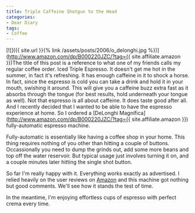 ```yaml
---
title: Triple Caffeine Shotgun to the Head
categories:
- Dear Diary
tags:
- Coffee
---
```


[![]({{ site.url }}{% link /assets/posts/2006/o_delonghi.jpg %})](http://www.amazon.com/dp/B000220JZC/?tag={{ site.affiliate.amazon }})The title of this post is a reference to what one of my friends calls my regular coffee order. Iced Triple Espresso. It doesn't get me hot in the summer, in fact it's refreshing. It has enough caffeine in it to shock a horse. In fact, since the espresso is cold you can take a drink and hold it in your mouth, swishing it around. This will give you a caffeine buzz extra fast as it absorbs through the tongue (for best results, hold underneath your tongue as well). Not that espresso is all about caffeine. It does taste good after all. And I recently decided that I wanted to be able to have the espresso experience at home. So I ordered a [DeLonghi Magnifica](http://www.amazon.com/dp/B000220JZC/?tag={{ site.affiliate.amazon }}) fully-automatic espresso machine.

Fully-automatic is essentially like having a coffee shop in your home. This thing requires nothing of you other than hitting a couple of buttons. Occassionally you need to dump the grinds out, add some more beans and top off the water reservoir. But typical usage just involves turning it on, and a couple minutes later hitting the single shot button.

So far I'm really happy with it. Everything works exactly as advertised. I relied heavily on the user reviews on [Amazon](http://www.amazon.com/) and this machine got nothing but good comments. We'll see how it stands the test of time.

In the meantime, I'm enjoying effortless cups of espresso with perfect crema every time.
